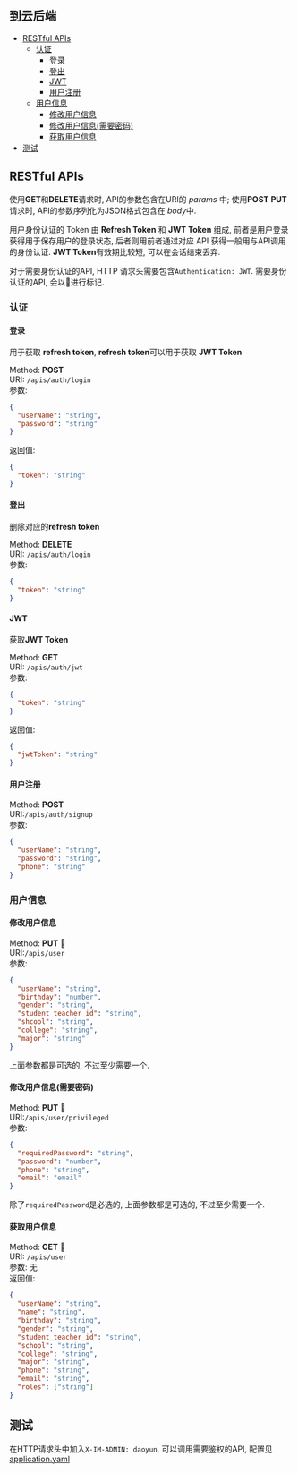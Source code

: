## 到云后端


<!-- vim-markdown-toc GFM -->

* [RESTful APIs](#restful-apis)
    * [认证](#认证)
        * [登录](#登录)
        * [登出](#登出)
        * [JWT](#jwt)
        * [用户注册](#用户注册)
    * [用户信息](#用户信息)
        * [修改用户信息](#修改用户信息)
        * [修改用户信息(需要密码)](#修改用户信息需要密码)
        * [获取用户信息](#获取用户信息)
* [测试](#测试)

<!-- vim-markdown-toc -->


## RESTful APIs

使用**GET**和**DELETE**请求时, API的参数包含在URI的 *params* 中; 使用**POST** **PUT**请求时, 
API的参数序列化为JSON格式包含在 *body*中.

用户身份认证的 Token 由 **Refresh Token** 和 **JWT Token** 组成, 
前者是用户登录获得用于保存用户的登录状态, 
后者则用前者通过对应 API 获得一般用与API调用的身份认证.
**JWT Token**有效期比较短, 可以在会话结束丢弃.

对于需要身份认证的API, HTTP 请求头需要包含`Authentication: JWT`. 需要身份认证的API, 会以:key:进行标记.


### 认证


#### 登录    

用于获取 **refresh token**, **refresh token**可以用于获取 **JWT Token**

Method: **POST**  
URI: `/apis/auth/login`  
参数:
```json
{
  "userName": "string", 
  "password": "string"
}
```
返回值:
```json
{
  "token": "string"
}
```


#### 登出

删除对应的**refresh token**

Method: **DELETE**  
URI: `/apis/auth/login`  
参数:
```json
{
  "token": "string"
}
```


#### JWT

获取**JWT Token**

Method: **GET**   
URI: `/apis/auth/jwt`  
参数: 
```json
{
  "token": "string"
}
```
返回值:
```json
{
  "jwtToken": "string"
}
```


#### 用户注册

Method: **POST**  
URI:`/apis/auth/signup`  
参数:
```json
{
  "userName": "string", 
  "password": "string",
  "phone": "string"
}
```


### 用户信息

#### 修改用户信息

Method: **PUT** :key:  
URI:`/apis/user`  
参数:
```json
{
  "userName": "string",
  "birthday": "number",
  "gender": "string",
  "student_teacher_id": "string",
  "shcool": "string",
  "college": "string",
  "major": "string"
}
```
上面参数都是可选的, 不过至少需要一个.


#### 修改用户信息(需要密码)

Method: **PUT** :key:  
URI:`/apis/user/privileged`  
参数:
```json
{
  "requiredPassword": "string",
  "password": "number",
  "phone": "string",
  "email": "email"
}
```
除了`requiredPassword`是必选的, 上面参数都是可选的, 不过至少需要一个.

#### 获取用户信息

Method: **GET** :key:  
URI: `/apis/user`  
参数: 无  
返回值: 
```json
{
  "userName": "string",
  "name": "string",
  "birthday": "string",
  "gender": "string",
  "student_teacher_id": "string",
  "school": "string",
  "college": "string",
  "major": "string",
  "phone": "string",
  "email": "string",
  "roles": ["string"]
}
```

## 测试

在HTTP请求头中加入`X-IM-ADMIN: daoyun`, 可以调用需要鉴权的API, 配置见 [application.yaml](./src/main/resources/application.yaml#L32)

